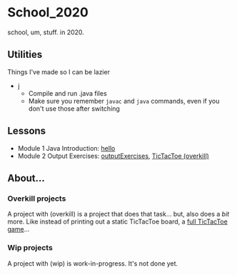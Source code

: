 # School\_2020

school, um, stuff. in 2020.

## Utilities

Things I've made so I can be lazier

  - [j](./j)
    - Compile and run .java files
    - Make sure you remember `javac` and `java` commands, even if you don't use those after switching

## Lessons

  - Module 1 Java Introduction: [hello](./hello)
  - Module 2 Output Exercises: [outputExercises](./outputExercises), [TicTacToe (overkill)](./outputExercises.ticTacToe)

## About...

### Overkill projects

A project with (overkill) is a project that does that task... but, also does a _bit_ more. Like instead of printing out a static TicTacToe board, a [full TicTacToe game](./outputExercises.ticTacToe)...

### Wip projects

A project with (wip) is work-in-progress. It's not done yet.
